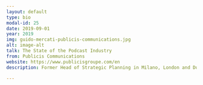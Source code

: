 ```yaml
---
layout: default
type: bio
modal-id: 25 
date: 2019-09-01
year: 2019
img: guido-mercati-publicis-communications.jpg
alt: image-alt
talk: The State of the Podcast Industry 
from: Publicis Communications
website: https://www.publicisgroupe.com/en
description: Former Head of Strategic Planning in Milano, London and Dubai on regional and global businesses spanning over almost every industry at Leo Burnett, Saatchi&Saatchi and GREY Group. Today, as Board Member of the MMA, Global Council Member at the BCMA and Regional Director, Digital and Social Media at Publicis Communications, Guido helps innovative brands to benefit from the Social Enterprise era through Connected Experiences and up-stream Marketing.

---
```

